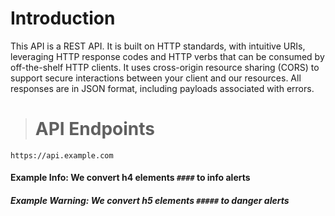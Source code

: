 # Introduction

This API is a REST API. It is built on HTTP standards, with intuitive URIs, leveraging HTTP response codes and HTTP verbs that can be consumed by off-the-shelf HTTP clients. It uses cross-origin resource sharing (CORS) to support secure interactions between your client and our resources. All responses are in JSON format, including payloads associated with errors.

> # API Endpoints

```no-highlight
https://api.example.com
```

#### **Example Info**: We convert h4 elements `####` to info alerts

##### **Example Warning**: We convert h5 elements `#####` to danger alerts
